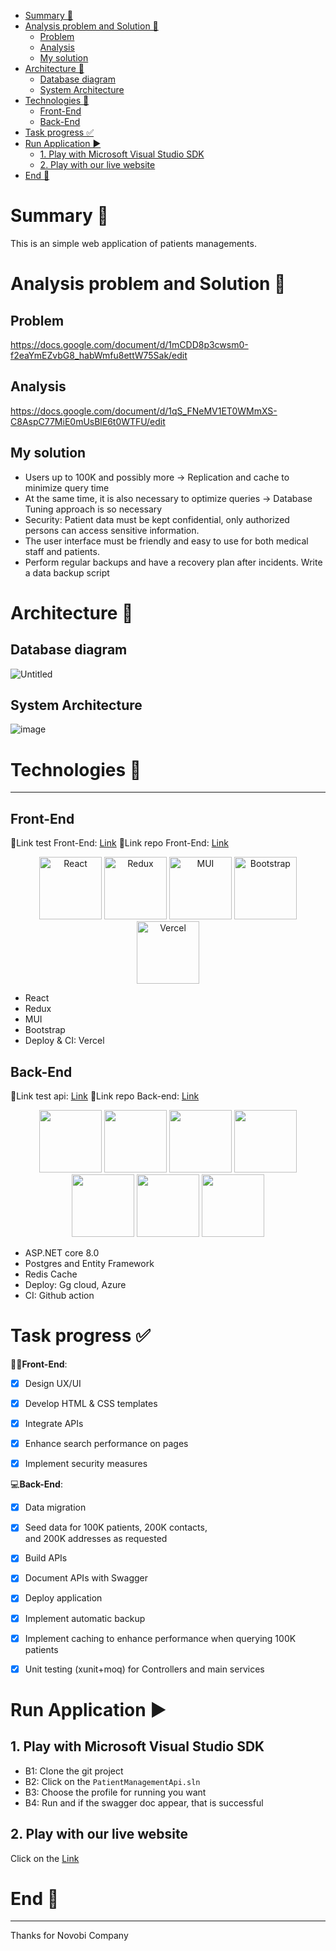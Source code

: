 <!-- START doctoc generated TOC please keep comment here to allow auto update -->
<!-- DON'T EDIT THIS SECTION, INSTEAD RE-RUN doctoc TO UPDATE -->

- [Summary 🐣](#summary-)
- [Analysis problem and Solution 🧐](#analysis-problem-and-solution-)
  - [Problem](#problem)
  - [Analysis](#analysis)
  - [My solution](#my-solution)
- [Architecture 📑](#architecture-)
  - [Database diagram](#database-diagram)
  - [System Architecture](#system-architecture)
- [Technologies 🐉](#technologies-)
  - [Front-End](#front-end)
  - [Back-End](#back-end)
- [Task progress ✅](#task-progress-)
- [Run Application ▶️](#run-application-)
  - [1. Play with Microsoft Visual Studio SDK](#1-play-with-microsoft-visual-studio-sdk)
  - [2. Play with our live website](#2-play-with-our-live-website)
- [End 👋](#end-)

<!-- END doctoc generated TOC please keep comment here to allow auto update -->

# Summary 🐣

This is an simple web application of patients managements.

# Analysis problem and Solution 🧐

## Problem

https://docs.google.com/document/d/1mCDD8p3cwsm0-f2eaYmEZvbG8_habWmfu8ettW75Sak/edit

## Analysis

https://docs.google.com/document/d/1qS_FNeMV1ET0WMmXS-C8AspC77MiE0mUsBlE6t0WTFU/edit

## My solution

- Users up to 100K and possibly more -> Replication and cache to minimize query time
- At the same time, it is also necessary to optimize queries -> Database Tuning approach is so necessary
- Security: Patient data must be kept confidential, only authorized persons can access sensitive information.
- The user interface must be friendly and easy to use for both medical staff and patients.
- Perform regular backups and have a recovery plan after incidents. Write a data backup script

# Architecture 📑

## Database diagram

![Untitled](https://github.com/user-attachments/assets/cc99a717-4525-4db7-ae98-f5b7fc91a2c9)

## System Architecture

![image](https://github.com/user-attachments/assets/ba8a1459-fcf8-4705-a522-019d73d3e7af)

# Technologies 🐉

---

## Front-End

🔗Link test Front-End: [Link](https://fe-k1y5j9njc-natngocs-projects.vercel.app)
🔗Link repo Front-End: [Link](https://github.com/Thuytrinhne/patient-management-fe)

<p align="center">
  <img src="https://encrypted-tbn0.gstatic.com/images?q=tbn:ANd9GcSg1MndL-Xp1JcnqaB0YOqTp6zDjrwYyGKsPA&s" alt="React" width="100"/>
  <img src="https://encrypted-tbn0.gstatic.com/images?q=tbn:ANd9GcRwh-2btrw1P54k-yIKqG_lsB_SVc48vGzWZQ&s" alt="Redux" width="100"/>
  <img src="https://yt3.googleusercontent.com/bAPgcc0NUsnRyyikb_X6cz4Wdv4vFGZ0PvdAZs6dHgeMjXcau5AM7aFqdFxzP_UBXlbwiBg4=s900-c-k-c0x00ffffff-no-rj" alt="MUI" width="100"/>
  <img src="https://upload.wikimedia.org/wikipedia/commons/thumb/b/b2/Bootstrap_logo.svg/800px-Bootstrap_logo.svg.png" alt="Bootstrap" width="100"/>
  <img src="https://assets.vercel.com/image/upload/front/favicon/vercel/180x180.png" alt="Vercel" width="100"/>
</p>

- React
- Redux
- MUI
- Bootstrap
- Deploy & CI: Vercel

## Back-End

🔗Link test api: [Link](https://hospital-api-f6c5exhyheg3abfd.southeastasia-01.azurewebsites.net)
🔗Link repo Back-end: [Link](https://github.com/Thuytrinhne/patient-management-be)
<p align="center">
  <img src="https://www.pragimtech.com/wp-content/uploads/2019/04/aspnet.png" width="100" />
  <img src="https://encrypted-tbn0.gstatic.com/images?q=tbn:ANd9GcRUmnFYeOmmAlNV9_ZTu5cYgS2L55Q1pt9QyA&s" width="100" />
  <img src="https://netcore.vn/uploads/media/7938987e-d3f0-4f9e-8530-16571dca4639.png" width="100" />
  <img src="https://www.tothenew.com/blog/wp-ttn-blog/uploads/2023/09/redis_logo-1.png" width="100" />
  <img src="https://techvccloud.mediacdn.vn/280518386289090560/2021/9/1/google-cloud-la-gi-16304808306551940059468-0-14-315-575-crop-16304808366241927824846.jpg" width="100" />
  <img src="https://upload.wikimedia.org/wikipedia/commons/thumb/f/fa/Microsoft_Azure.svg/1200px-Microsoft_Azure.svg.png" width="100" />
  <img src="https://media.dev.to/cdn-cgi/image/width=1080,height=1080,fit=cover,gravity=auto,format=auto/https%3A%2F%2Fdev-to-uploads.s3.amazonaws.com%2Fuploads%2Farticles%2Fft4iy3x3bugjdroygk1b.png" width="100" />
</p>

- ASP.NET core 8.0
- Postgres and Entity Framework
- Redis Cache
- Deploy: Gg cloud, Azure
- CI: Github action

# Task progress ✅

👨‍💻**Front-End**:

- [x] Design UX/UI

- [x] Develop HTML & CSS templates

- [x] Integrate APIs

- [x] Enhance search performance on pages

- [x] Implement security measures

💻**Back-End**:

- [x] Data migration

- [x] Seed data for 100K patients, 200K contacts, and 200K addresses as requested

- [x] Build APIs

- [x] Document APIs with Swagger

- [x] Deploy application

- [x] Implement automatic backup

- [x] Implement caching to enhance performance when querying 100K patients
- [x] Unit testing (xunit+moq) for Controllers and main services

# Run Application ▶️

## 1. Play with Microsoft Visual Studio SDK

- B1: Clone the git project
- B2: Click on the `PatientManagementApi.sln`
- B3: Choose the profile for running you want
- B4: Run and if the swagger doc appear, that is successful

## 2. Play with our live website

Click on the [Link](https://fe-k1y5j9njc-natngocs-projects.vercel.app)

# End 👋

---

Thanks for Novobi Company

